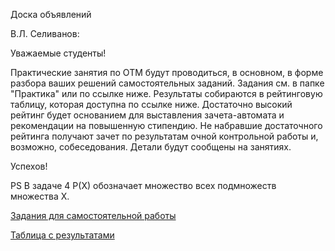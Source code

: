 Доска объявлений 

В.Л. Селиванов:

Уважаемые студенты!

Практические занятия по ОТМ будут проводиться, в основном, в форме разбора ваших решений самостоятельных заданий. Задания см. в папке "Практика" или по ссылке ниже. 
Результаты собираются в рейтинговую таблицу, которая доступна по ссылке ниже. Достаточно высокий рейтинг будет основанием для выставления зачета-автомата и рекомендации на повышенную стипендию.
Не набравшие достаточного рейтинга получают зачет по результатам очной контрольной работы и, возможно, собеседования. Детали будут сообщены на занятиях.

Успехов!

PS В задаче 4 P(X) обозначает множество всех подмножеств множества X.  

[Задания для самостоятельной работы](https://docs.yandex.ru/docs/view?url=ya-disk%3A%2F%2F%2Fdisk%2FSetTheory2023%2F%D0%97%D0%B0%D0%B4%D0%B0%D0%BD%D0%B8%D1%8F%2FTask1.pdf&name=Task1.pdf&uid=1130000047699803&nosw=1)



[Таблица с результатами](https://docs.google.com/spreadsheets/d/1evWp-Hhzs36jRN7MhpjcBVy7LAIIiQPZFxvZDyPBJHM/edit#gid=0)
